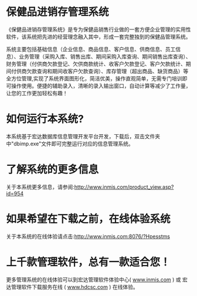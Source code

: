 # 保健品进销存管理系统

《保健品进销存管理系统》是专为保健品销售行业做的一套方便企业管理的实用性软件，该系统把先进的经营理念融入其中，形成一套完整独到的保健品管理系统。

系统主要包括基础信息（企业信息、商品信息、客户信息、供商信息、员工信息）、业务管理（采购入库、销售出库、期间采购入库查询、期间销售出库查询）、财务管理（付供商欠款登记、欠供商款统计、收客户欠款登记、客户欠款统计、期间付供商欠款查询和期间收客户欠款查询）、库存管理（超出商品、缺货商品）等全方位管理,实现了系统界面图形化，简洁优美，操作直观简单，无需专门培训即可操作使用。便捷的辅助录入，清晰的录入输出窗口，自动计算等减少了工作量，让您的工作更加轻松有趣！  

# 如何运行本系统?

本系统基于宏达数据库信息管理开发平台开发，下载后，双击文件夹中"dbimp.exe"文件即可完整运行对应的信息管理系统。

# 了解系统的更多信息

关于本系统更多信息，请参阅:http://www.inmis.com/product_view.asp?id=954

# 如果希望在下载之前，在线体验系统

关于本系统的在线体验请点击:http://www.inmis.com:8076/?Hpesstms

# 上千款管理软件，总有一款适合您！

更多管理系统的在线体验可以到宏达管理软件体验中心( www.inmis.com ) 或 宏达管理软件下载服务在线 ( www.hdcsc.com ) 在线体验。



